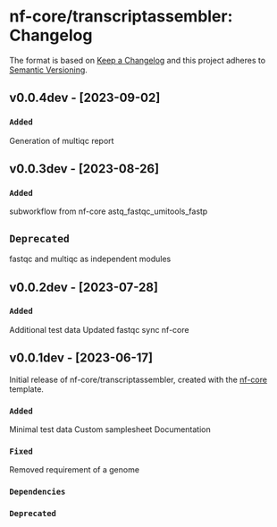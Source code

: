 # nf-core/transcriptassembler: Changelog

The format is based on [Keep a Changelog](https://keepachangelog.com/en/1.0.0/)
and this project adheres to [Semantic Versioning](https://semver.org/spec/v2.0.0.html).

## v0.0.4dev - [2023-09-02]

### `Added`

Generation of multiqc report

## v0.0.3dev - [2023-08-26]

### `Added`

subworkflow from nf-core astq_fastqc_umitools_fastp

## `Deprecated`

fastqc and multiqc as independent modules

## v0.0.2dev - [2023-07-28]

### `Added`

Additional test data
Updated fastqc
sync nf-core

## v0.0.1dev - [2023-06-17]

Initial release of nf-core/transcriptassembler, created with the [nf-core](https://nf-co.re/) template.

### `Added`

Minimal test data
Custom samplesheet
Documentation

### `Fixed`

Removed requirement of a genome

### `Dependencies`

### `Deprecated`
